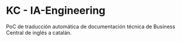 # KC - IA-Engineering
PoC de traducción automática de documentación técnica de Business Central de inglés a catalán.


